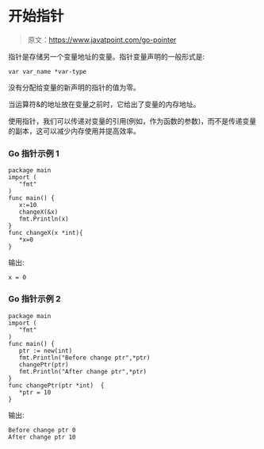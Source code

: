 # 开始指针

> 原文：<https://www.javatpoint.com/go-pointer>

指针是存储另一个变量地址的变量。指针变量声明的一般形式是:

```
var var_name *var-type

```

没有分配给变量的新声明的指针的值为零。

当运算符&的地址放在变量之前时，它给出了变量的内存地址。

使用指针，我们可以传递对变量的引用(例如，作为函数的参数)，而不是传递变量的副本，这可以减少内存使用并提高效率。

### Go 指针示例 1

```
package main
import (
   "fmt"
)
func main() {
   x:=10
   changeX(&x)
   fmt.Println(x)
}
func changeX(x *int){
   *x=0
}

```

输出:

```
x = 0

```

### Go 指针示例 2

```
package main
import (
   "fmt"
)
func main() {
   ptr := new(int)
   fmt.Println("Before change ptr",*ptr)
   changePtr(ptr)
   fmt.Println("After change ptr",*ptr)
}
func changePtr(ptr *int)  {
   *ptr = 10
}

```

输出:

```
Before change ptr 0
After change ptr 10 

```